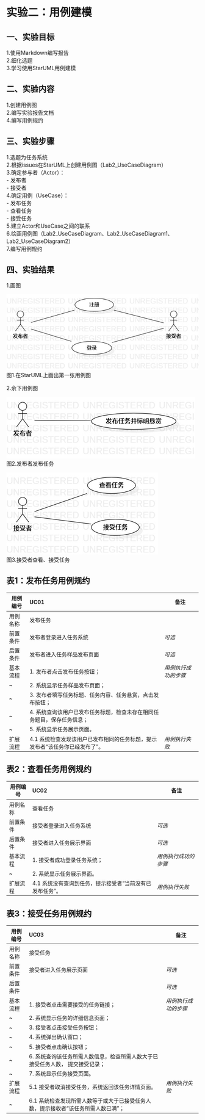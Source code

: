 # 实验二：用例建模

## 一、实验目标

1.使用Markdown编写报告  
2.细化选题  
3.学习使用StarUML用例建模

## 二、实验内容

1.创建用例图  
2.编写实验报告文档  
4.编写用例规约

## 三、实验步骤

1.选题为任务系统  
2.根据issues在StarUML上创建用例图（Lab2_UseCaseDiagram）  
3.确定参与者（Actor）：  
    - 发布者  
    - 接受者  
4.确定用例（UseCase）：  
    - 发布任务  
    - 查看任务  
    - 接受任务  
5.建立Actor和UseCase之间的联系  
6.绘画用例图（Lab2_UseCaseDiagram、Lab2_UseCaseDiagram1、Lab2_UseCaseDiagram2）  
7.编写用例规约

## 四、实验结果

1.画图

![第一张用例图图](./Lab2_UseCaseDiagram.jpg)  
图1.在StarUML上画出第一张用例图

2.余下用例图

![第二张用例图图](./Lab2_UseCaseDiagram1.jpg)  
图2.发布者发布任务

![第三张用例图图](./Lab2_UseCaseDiagram2.jpg)  
图3.接受者查看、接受任务

## 表1：发布任务用例规约  

用例编号  | UC01 | 备注  
-|:-|-  
用例名称  | 发布任务  |   
前置条件  | 发布者登录进入任务系统   | *可选*   
后置条件  | 发布者进入任务样品发布页面     | *可选*   
基本流程  | 1. 发布者点击发布任务按钮；  |*用例执行成功的步骤*    
~| 2. 系统显示任务样品发布页面；  |   
~| 3. 发布者填写任务标题、任务内容、任务悬赏，点击发布按钮；  |   
~| 4. 系统查询该用户已发布任务标题，检查未存在相同任务题目，保存任务信息；  |   
~| 5. 系统显示任务展示页面。  |  
扩展流程  | 4.1 系统检查发现该用户已发布相同的任务标题，提示发布者“该任务你已经发布了”。 |*用例执行失败*   
## 表2：查看任务用例规约  

用例编号  | UC02 | 备注  
-|:-|-  
用例名称  | 查看任务  |   
前置条件  | 接受者登录进入任务系统   | *可选*   
后置条件  | 接受者进入任务展示界面    | *可选*   
基本流程  | 1. 接受者成功登录任务系统；  |*用例执行成功的步骤*    
~| 2. 系统显示任务展示界面。  |   
扩展流程  | 4.1 系统没有查询到任务，提示接受者“当前没有已发布任务”。 |*用例执行失败*   

## 表3：接受任务用例规约  

用例编号  | UC03 | 备注  
-|:-|-  
用例名称  | 接受任务  |   
前置条件  | 接受者进入任务展示页面   | *可选*   
后置条件  |     | *可选*   
基本流程  | 1. 接受者点击需要接受的任务链接；  |*用例执行成功的步骤*    
~| 2. 系统显示任务的详细信息页面；  |   
~| 3. 接受者点击接受任务按钮；  |   
~| 4. 系统弹出确认窗口；  |   
~| 5. 接受者点击确认按钮；  |   
~| 6. 系统查询该任务所需人数信息，检查所需人数大于已接受任务人数， 提交接受记录； |   
~| 7. 系统显示任务接受页面。  |  
扩展流程  | 5.1 接受者取消接受任务，系统返回该任务详情页面。  |*用例执行失败*  
~| 6.1 系统检查发现所需人数等于或大于已接受任务人数，提示接收者“该任务所需人数已满”；  |   
